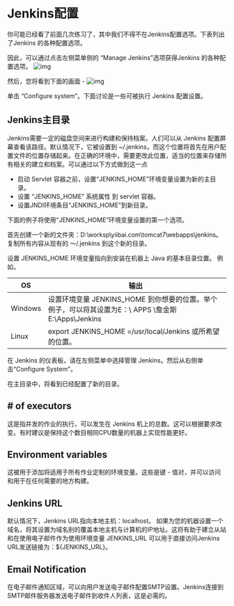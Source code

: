 # Jenkins配置

你可能已经看了前面几次练习了，其中我们不得不在Jenkins配置选项。下表列出了Jenkins 的各种配置选项。

因此，可以通过点击左侧菜单侧的 “Manage Jenkins”选项获得Jenkins 的各种配置选项。
![img](http://www.yiibai.com/uploads/tutorial/20151230/1-15123011162WB.png)

然后，您将看到下面的画面 -
![img](http://www.yiibai.com/uploads/tutorial/20151230/1-151230111H1932.png)

单击 “Configure system”。下面讨论是一些可被执行 Jenkins 配置设置。

## Jenkins主目录

Jenkins需要一定的磁盘空间来进行构建和保持档案。人们可以从 Jenkins 配置屏幕查看该路径。默认情况下，它被设置到 ~/.jenkins，而这个位置将首先在用户配置文件的位置存储起来。在正确的环境中，需要更改此位置，适当的位置来存储所有相关的建立和档案。可以通过以下方式做到这一点

- 启动 Servlet 容器之前，设置“JENKINS_HOME”环境变量设置为新的主目录。
- 设置 “JENKINS_HOME” 系统属性 到 servlet 容器。
- 设置JNDI环境条目“JENKINS_HOME”到新目录。

下面的例子将使用“JENKINS_HOME”环境变量设置的第一个选项。

首先创建一个新的文件夹：D:\worksp\yiibai.com\tomcat7\webapps\jenkins。复制所有内容从现有的 〜/.jenkins 到这个新的目录。

设置 JENKINS_HOME 环境变量指向到安装在机器上 Java 的基本目录位置。 例如，

| OS      | 输出                                       |
| ------- | ---------------------------------------- |
| Windows | 设置环境变量 JENKINS_HOME 到你想要的位置。举个例子，可以将其设置为E：\ APPS \詹金斯 E:\Apps\Jenkins |
| Linux   | export JENKINS_HOME =/usr/local/Jenkins 或所希望的位置。 |

在 Jenkins 的仪表板，请在左侧菜单中选择管理 Jenkins。然后从右侧单击“Configure System”。

在主目录中，将看到已经配置了新的目录。

## # of executors

这是指并发的作业的执行，可以发生在 Jenkins 机上的总数。这可以根据要求改变。有时建议是保持这个数目相同CPU数量的机器上实现性能更好。

## Environment variables

这被用于添加将适用于所有作业定制的环境变量。这些是键 - 值对，并可以访问和用于在任何需要的地方构建。

## Jenkins URL

默认情况下，Jenkins URL指向本地主机：localhost。 如果为您的机器设置一个域名，将其设置为域名别的覆盖本地主机与计算机的IP地址。这将有助于建立从站和在使用电子邮件作为使用环境变量 JENKINS_URL 可以用于直接访问Jenkins URL发送链接为：${JENKINS_URL}。

## Email Notification

在电子邮件通知区域，可以向用户发送电子邮件配置SMTP设置。Jenkins连接到SMTP邮件服务器发送电子邮件到收件人列表，这是必需的。